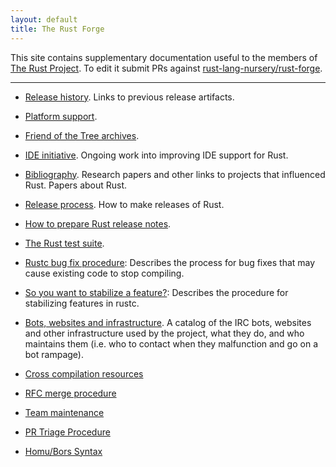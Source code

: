 ```yaml
---
layout: default
title: The Rust Forge
---
```


This site contains supplementary documentation useful to the members
of [The Rust Project](https://www.rust-lang.org). To edit it submit
PRs against [rust-lang-nursery/rust-forge].

[rust-lang-nursery/rust-forge]: https://github.com/rust-lang-nursery/rust-forge

<hr/>

* [Release history](releases.html). Links to previous release
  artifacts.

* [Platform support](platform-support.html).

* [Friend of the Tree archives](fott.html).

* [IDE initiative](ides.html). Ongoing work into improving IDE support
  for Rust.

* [Bibliography](bibliography.html). Research papers and other links
  to projects that influenced Rust. Papers about Rust.

* [Release process](release-process.html). How to make releases of
  Rust.

* [How to prepare Rust release notes](release-notes.html).

* [The Rust test suite](test-suite.html).

* [Rustc bug fix procedure](rustc-bug-fix-procedure.html): Describes the
  process for bug fixes that may cause existing code to stop
  compiling.

* [So you want to stabilize a feature?](stabilization-guide.html): Describes
  the procedure for stabilizing features in rustc.

* [Bots, websites and infrastructure](infrastructure.html). A catalog
  of the IRC bots, websites and other infrastructure used by the
  project, what they do, and who maintains them (i.e. who to contact
  when they malfunction and go on a bot rampage).

* [Cross compilation resources](cross-compilation/index.html)

* [RFC merge procedure](rfc-merge-procedure.html)

* [Team maintenance](rustc-team-maintenance.html)

* [PR Triage Procedure](pr-triage-procedure.html)

* [Homu/Bors Syntax](https://buildbot2.rust-lang.org/homu/)
